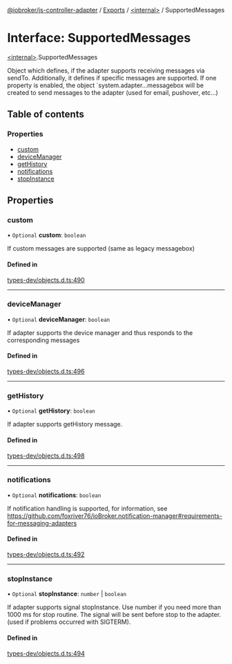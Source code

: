 [@iobroker/js-controller-adapter](../README.md) / [Exports](../modules.md) / [\<internal\>](../modules/internal_.md) / SupportedMessages

# Interface: SupportedMessages

[\<internal\>](../modules/internal_.md).SupportedMessages

Object which defines, if the adapter supports receiving messages via sendTo.
Additionally, it defines if specific messages are supported.
If one property is enabled, the object `system.adapter.<adaptername>.<adapterinstance>.messagebox will be created to send messages to the adapter (used for email, pushover, etc...)

## Table of contents

### Properties

- [custom](internal_.SupportedMessages.md#custom)
- [deviceManager](internal_.SupportedMessages.md#devicemanager)
- [getHistory](internal_.SupportedMessages.md#gethistory)
- [notifications](internal_.SupportedMessages.md#notifications)
- [stopInstance](internal_.SupportedMessages.md#stopinstance)

## Properties

### custom

• `Optional` **custom**: `boolean`

If custom messages are supported (same as legacy messagebox)

#### Defined in

[types-dev/objects.d.ts:490](https://github.com/ioBroker/ioBroker.js-controller/blob/7460e1f30f6bf482b09e2b115f10f768721731ff/packages/types-dev/objects.d.ts#L490)

___

### deviceManager

• `Optional` **deviceManager**: `boolean`

If adapter supports the device manager and thus responds to the corresponding messages

#### Defined in

[types-dev/objects.d.ts:496](https://github.com/ioBroker/ioBroker.js-controller/blob/7460e1f30f6bf482b09e2b115f10f768721731ff/packages/types-dev/objects.d.ts#L496)

___

### getHistory

• `Optional` **getHistory**: `boolean`

If adapter supports getHistory message.

#### Defined in

[types-dev/objects.d.ts:498](https://github.com/ioBroker/ioBroker.js-controller/blob/7460e1f30f6bf482b09e2b115f10f768721731ff/packages/types-dev/objects.d.ts#L498)

___

### notifications

• `Optional` **notifications**: `boolean`

If notification handling is supported, for information, see https://github.com/foxriver76/ioBroker.notification-manager#requirements-for-messaging-adapters

#### Defined in

[types-dev/objects.d.ts:492](https://github.com/ioBroker/ioBroker.js-controller/blob/7460e1f30f6bf482b09e2b115f10f768721731ff/packages/types-dev/objects.d.ts#L492)

___

### stopInstance

• `Optional` **stopInstance**: `number` \| `boolean`

If adapter supports signal stopInstance. Use number if you need more than 1000 ms for stop routine. The signal will be sent before stop to the adapter. (used if problems occurred with SIGTERM).

#### Defined in

[types-dev/objects.d.ts:494](https://github.com/ioBroker/ioBroker.js-controller/blob/7460e1f30f6bf482b09e2b115f10f768721731ff/packages/types-dev/objects.d.ts#L494)
